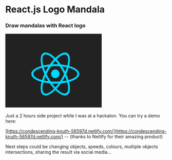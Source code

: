# React.js Logo Mandala
### Draw mandalas with React logo

<img src="https://github.com/enzoferey/react-logo-mandala/blob/master/EVANGELISM.gif" width="300">

Just a 2 hours side project while I was at a hackaton. You can try a demo here:

[https://condescending-knuth-56597d.netlify.com/](https://condescending-knuth-56597d.netlify.com/) -- (thanks to Netlify for their amazing product)

Next steps could be changing objects, speeds, colours, multiple objects intersections, sharing the result via social media...
